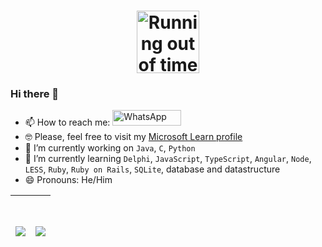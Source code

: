 <h1 align="center">
  <a href="https://www.linkedin.com/in/riquehen/" target="_blank"> <img width="100" height="100" alt="Running out of time" title="Running out of time" src="https://user-images.githubusercontent.com/72718207/132867952-e6ca5c13-3c23-4d5b-9804-be7212bb5390.gif" target="_blank"/> </a>

### Hi there 👋

- 📫 How to reach me: <a href="https://wa.me/+5521966647190" target="_blank"> <img alt="WhatsApp" title="Send me a message!" width="110" height="25" src="https://img.shields.io/badge/WhatsApp-25D366?style=for-the-badge&logo=whatsapp&logoColor=white" /> </a>
- 🤓 Please, feel free to visit my [Microsoft Learn profile](https://docs.microsoft.com/pt-br/users/henrique-souza-8745/)
- 🔭 I’m currently working on `Java`, `C`, `Python`
- 🌱 I’m currently learning `Delphi`, `JavaScript`, `TypeScript`, `Angular`, `Node`, `LESS`, `Ruby`, `Ruby on Rails`, `SQLite`, database and datastructure
- 😄 Pronouns: He/Him

  
<a href="https://www.linkedin.com/in/riquehen/" target="_blank"> <h1 align="center"> <img align="center" src="https://github-readme-stats.vercel.app/api?username=henrique-souza&theme=ayu-mirage" /> </a> | <a href="https://www.linkedin.com/in/riquehen/" target="_blank"> <h1 align="center"> <img align="center" src="https://github-readme-stats.vercel.app/api/top-langs/?username=henrique-souza&theme=ayu-mirage&layout=compact&langs_count=10" /> </a>
| --- | --- |
  
<!-- &hide=shell,c%2B%2B,css,html
Here are some ideas to get you started:

- 🔭 I’m currently working on ...
- 🌱 I’m currently learning ...
- 👯 I’m looking to collaborate on ...
- 🤔 I’m looking for help with ...
- 💬 Ask me about ...
- 📫 How to reach me: <a target="_blank" href="https://wa.me/+5521966647190"> <img align="left" alt="WhatsApp" title="Send me a message!" width="100" src="https://img.shields.io/badge/WhatsApp-25D366?style=for-the-badge&logo=whatsapp&logoColor=white" />
</a>

- ⚡ Fun fact: ...
 [](https://github-readme-stats.vercel.app/api/top-langs/?username=henrique-souza&hide=html&layout=compact&theme=dark)
-->   
  
<!--- BACKUP 16/09/2021

<a href="https://github.com/henrique-souza/github-readme-stats"> <h1 align="center"> <img align="center" src="https://github-readme-stats.vercel.app/api?username=henrique-souza&theme=ayu-mirage" /> </a> | <a href="https://github.com/henrique-souza/github-readme-stats"> <h1 align="center"> <img align="center" src="https://github-readme-stats.vercel.app/api/top-langs/?username=henrique-souza&hide=shell,c%2B%2B,css,html&theme=ayu-mirage&layout=compact&langs_count=7" /> </a>
| --- | --- |

--->
